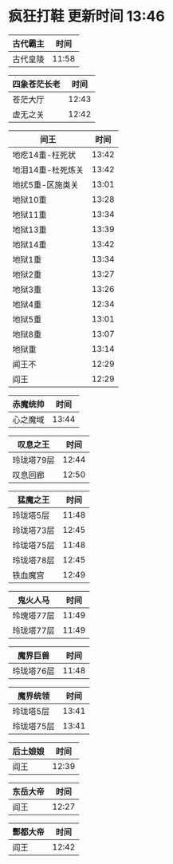 # 疯狂打鞋 更新时间 13:46

| 古代霸主   | 时间    |
|--------|-------|
| 古代皇陵 | 11:58 |

| 四象苍茫长老   | 时间    |
|--------|-------|
| 苍茫大厅 | 12:43 |
| 虚无之关 | 12:42 |

| 间王   | 时间    |
|--------|-------|
| 地疙14重-枉死状 | 13:42 |
| 地泪14重-杜死炼关 | 13:42 |
| 地扰5重-区施类关 | 13:01 |
| 地狱10重 | 13:28 |
| 地狱11重 | 13:34 |
| 地狱13重 | 13:39 |
| 地狱14重 | 13:42 |
| 地狱1重 | 13:34 |
| 地狱2重 | 13:27 |
| 地狱3重 | 13:26 |
| 地狱4重 | 12:34 |
| 地狱5重 | 13:01 |
| 地狱8重 | 13:07 |
| 地狱重 | 13:14 |
| 闻王不 | 12:29 |
| 阎王 | 12:29 |

| 赤魔统帅   | 时间    |
|--------|-------|
| 心之魔域 | 13:44 |

| 叹息之王   | 时间    |
|--------|-------|
| 玲珑塔79层 | 12:44 |
| 叹息回廊 | 12:50 |

| 猛魔之王   | 时间    |
|--------|-------|
| 玲珑塔5层 | 11:48 |
| 玲珑塔73层 | 12:45 |
| 玲珑塔75层 | 11:48 |
| 玲珑塔78层 | 12:45 |
| 铁血魔宫 | 12:49 |

| 鬼火人马   | 时间    |
|--------|-------|
| 玲瑰塔77层 | 11:49 |
| 玲珑塔77层 | 11:49 |

| 魔界巨兽   | 时间    |
|--------|-------|
| 玲珑塔76层 | 11:48 |

| 魔界统领   | 时间    |
|--------|-------|
| 玲珑塔5层 | 13:41 |
| 玲珑塔75层 | 13:41 |

| 后土娘娘   | 时间    |
|--------|-------|
| 阎王 | 12:39 |

| 东岳大帝   | 时间    |
|--------|-------|
| 阎王 | 12:27 |

| 酆都大帝   | 时间    |
|--------|-------|
| 阎王 | 12:42 |